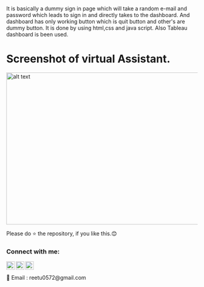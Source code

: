 #
It is basically a dummy sign in page which will take a random e-mail and password which leads to sign in and directly takes to the dashboard. 
And dashboard has only working button which is quit button and other's are dummy button.
It is done by using html,css and java script. Also Tableau dashboard is been used.



# Screenshot of virtual Assistant.
<img src="https://github.com/06Reetu/Webpage-Dashboard-Tabluea-/blob/main/Screenshot%20(51).png" alt="alt text" height="400" width="550"/>   




Please do ⭐ the repository, if you like this.😊


### Connect with me:


[<img align="left" alt="codeSTACKr | Twitter" width="22px" src="https://cdn.jsdelivr.net/npm/simple-icons@v3/icons/twitter.svg" />][twitter]
[<img align="left" alt="codeSTACKr | LinkedIn" width="22px" src="https://cdn.jsdelivr.net/npm/simple-icons@v3/icons/linkedin.svg" />][linkedin]
[<img align="left" alt="codeSTACKr | Instagram" width="22px" src="https://cdn.jsdelivr.net/npm/simple-icons@v3/icons/instagram.svg" />][instagram]

<br />

<br />
 📧 Email : reetu0572@gmail.com





[twitter]: https://twitter.com/Reetu23403806
[instagram]: https://www.instagram.com/_imreetumehra_/
[linkedin]: https://www.linkedin.com/in/reetu-kumari-304788209/
